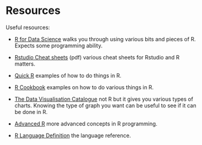 # Resources

Useful resources:

* [R for Data Science](http://r4ds.had.co.nz/) walks you through using various bits and pieces of R. Expects some 
  programming ability.
* [Rstudio Cheat sheets](https://www.rstudio.com/resources/cheatsheets/) (pdf) various cheat sheets for Rstudio and R matters.
* [Quick R](http://www.statmethods.net/) examples of how to do things in R.
* [R Cookbook](http://www.cookbook-r.com/) examples on how to do various things in R.

* [The Data Visualisation Catalogue](http://datavizcatalogue.com/search/patterns.html) not R but it gives you various types of charts. Knowing the type of graph you want can be useful to see if it can be done in R.

* [Advanced R](http://adv-r.had.co.nz/) more advanced concepts in R programming.

* [R Language Definition](https://cran.r-project.org/doc/manuals/r-release/R-lang.html) the language reference.
